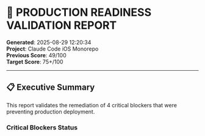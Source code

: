 # 🚀 PRODUCTION READINESS VALIDATION REPORT

**Generated**: 2025-08-29 12:20:34  
**Project**: Claude Code iOS Monorepo  
**Previous Score**: 49/100  
**Target Score**: 75+/100  

---

## 📋 Executive Summary

This report validates the remediation of 4 critical blockers that were preventing production deployment.

### Critical Blockers Status

